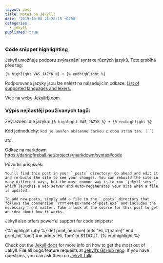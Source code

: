 ```yaml
---
layout: post
title: Notes on Jekyll!
date: '2019-10-08 21:28:15 +0700'
categories:
  - jekyll
published: true
---
```

### Code snippet highlighting
Jekyll umožňuje podporu zvýraznění syntaxe různých jazyků. Toto probíhá přes tag:

```
{% highlight VAS_JAZYK %} + {% endhighlight %}
```

Podporované jazyky jsou lze nalézt na nálsedujícím odkaze:
[List of supported languages and lexers.](https://github.com/rouge-ruby/rouge/wiki/List-of-supported-languages-and-lexers)

Více na webu [Jekyllrb.com](https://jekyllrb.com/docs/liquid/tags/)

### Výpis nejčastěji používaných tagů:

Zvýraznění dle jazyka:
`{% highlight VAS_JAZYK %} + {% endhighlight %}`

Kód jednoduchý:
`kod je uavřen obácenou čárkou z obou stran tzn. (``)`

atd.

Odkaz na markdown https://daringfireball.net/projects/markdown/syntax#code


Původní příspšvěk:
```
You’ll find this post in your `_posts` directory. Go ahead and edit it and re-build the site to see your changes. You can rebuild the site in many different ways, but the most common way is to run `jekyll serve`, which launches a web server and auto-regenerates your site when a file is updated.

To add new posts, simply add a file in the `_posts` directory that follows the convention `YYYY-MM-DD-name-of-post.ext` and includes the necessary front matter. Take a look at the source for this post to get an idea about how it works.
```
Jekyll also offers powerful support for code snippets:

{% highlight ruby %}
def print_hi(name)
  puts "Hi, #{name}"
end
print_hi('Tom')
#=> prints 'Hi, Tom' to STDOUT.
{% endhighlight %}

Check out the [Jekyll docs][jekyll-docs] for more info on how to get the most out of Jekyll. File all bugs/feature requests at [Jekyll’s GitHub repo][jekyll-gh]. If you have questions, you can ask them on [Jekyll Talk][jekyll-talk].

[jekyll-docs]: http://jekyllrb.com/docs/home
[jekyll-gh]:   https://github.com/jekyll/jekyll
[jekyll-talk]: https://talk.jekyllrb.com/
